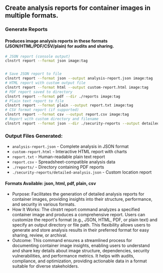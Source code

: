 ## Create analysis reports for container images in multiple formats.

### Generate Reports

#### Produces image analysis reports in these formats (JSON/HTML/PDF/CSV/plain) for audits and sharing.

```bash
# JSON report (console output)
clnstrt report --format json image:tag


# Save JSON report to file
clnstrt report --format json --output analysis-report.json image:tag
# HTML report with custom output file
clnstrt report --format html --output custom-report.html image:tag
# PDF report saved to directory
clnstrt report --format pdf --dir ./reports image:tag
# Plain text report to file
clnstrt report --format plain --output report.txt image:tag
# CSV format report (if supported)
clnstrt report --format csv --output report.csv image:tag
# Report with custom directory and filename
clnstrt report --format json --dir ./security-reports --output detailed-analysis.json image:tag
```

### Output Files Generated:

- `analysis-report.json` - Complete analysis in JSON format
- `custom-report.html` - Interactive HTML report with charts
- `report.txt` - Human-readable plain text report
- `report.csv` - Spreadsheet-compatible analysis data
- `./reports/` - Directory containing PDF reports
- `./security-reports/detailed-analysis.json` - Custom location report

#### Formats Available: json, html, pdf, plain, csv


- Purpose: Facilitates the generation of detailed analysis reports for container images, providing insights into their structure, performance, and security in various formats.
- How It Works: The clnstrt report command analyzes a specified container image and produces a comprehensive report. Users can customize the report's format (e.g., JSON, HTML, PDF, or plain text) and specify an output directory or file path. This flexibility allows users to generate and store analysis results in their preferred format for easy sharing, review, or archival.
- Outcome: This command ensures a streamlined process for documenting container image insights, enabling users to understand and share key details about image structure, dependencies, security vulnerabilities, and performance metrics. It helps with audits, compliance, and optimization, providing actionable data in a format suitable for diverse stakeholders.